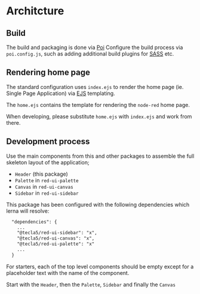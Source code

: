 # Architcture

## Build

The build and packaging is done via [Poi](https://poi.js.org/#/)
Configure the build process via `poi.config.js`, such as adding additional build plugins for [SASS](http://sass-lang.com/) etc.

## Rendering home page

The standard configuration uses `index.ejs`  to render the home page (ie. Single Page Application) via [EJS](http://www.embeddedjs.com/) templating.

The `home.ejs` contains the template for rendering the `node-red` home page.

When developing, please substitute `home.ejs` with `index.ejs` and work from there.

## Development process

Use the main components from this and other packages to assemble the full skeleton layout of the application;

- `Header` (this package)
- `Palette` in `red-ui-palette`
- `Canvas` in `red-ui-canvas`
- `Sidebar` in `red-ui-sidebar`

This package has been configured with the following dependencies which lerna will resolve:

```txt
  "dependencies": {
    ...
    "@tecla5/red-ui-sidebar": "x",
    "@tecla5/red-ui-canvas": "x",
    "@tecla5/red-ui-palette": "x"
    ...
  }
```

For starters, each of the top level components should be empty except for a placeholder text with the name of the component.

Start with the `Header`, then the `Palette`, `Sidebar` and finally the `Canvas`
